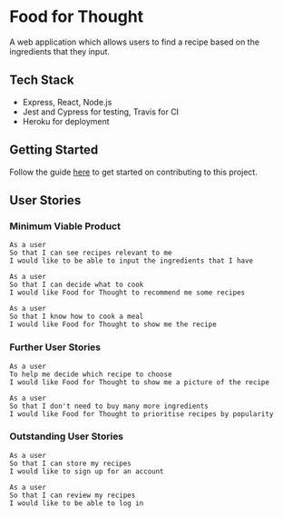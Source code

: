 # Food for Thought

A web application which allows users to find a recipe based on the ingredients that they input.

## Tech Stack
* Express, React, Node.js
* Jest and Cypress for testing, Travis for CI
* Heroku for deployment

## Getting Started

Follow the guide [here](https://github.com/sk52/food-for-thought/wiki/Setup-Local-Development-Environment) to get started on contributing to this project.

## User Stories

### Minimum Viable Product

```
As a user
So that I can see recipes relevant to me
I would like to be able to input the ingredients that I have
```

```
As a user
So that I can decide what to cook
I would like Food for Thought to recommend me some recipes
```

```
As a user
So that I know how to cook a meal
I would like Food for Thought to show me the recipe
```

### Further User Stories

```
As a user
To help me decide which recipe to choose
I would like Food for Thought to show me a picture of the recipe
```

```
As a user
So that I don't need to buy many more ingredients
I would like Food for Thought to prioritise recipes by popularity
```

### Outstanding User Stories

```
As a user
So that I can store my recipes
I would like to sign up for an account
```

```
As a user
So that I can review my recipes
I would like to be able to log in
```
